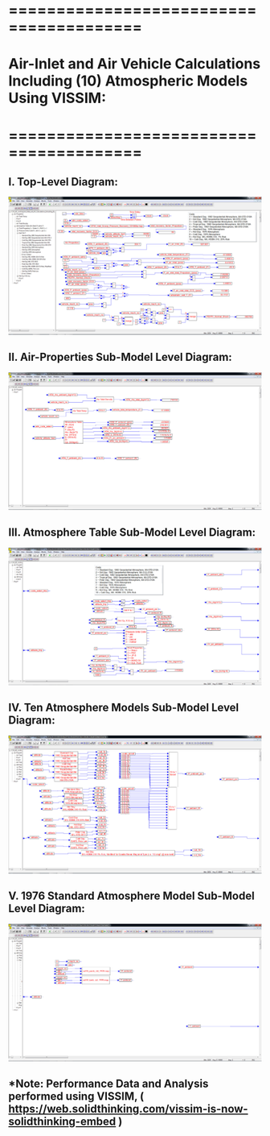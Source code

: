 # ========================================
# Air-Inlet and Air Vehicle Calculations Including (10) Atmospheric Models Using VISSIM:
# ========================================

## I. Top-Level Diagram:

![](./images/image_01.png)

## 
## 
## II. Air-Properties Sub-Model Level Diagram:

![](./images/image_02.png)

## 
## 
## III. Atmosphere Table Sub-Model Level Diagram:

![](./images/image_03.png)

## 
## 
## IV. Ten Atmosphere Models Sub-Model Level Diagram:

![](./images/image_04.png)

## 
## 
## V. 1976 Standard Atmosphere Model Sub-Model Level Diagram:

![](./images/image_05.png)

## 
## *Note: Performance Data and Analysis performed using VISSIM, ( https://web.solidthinking.com/vissim-is-now-solidthinking-embed )